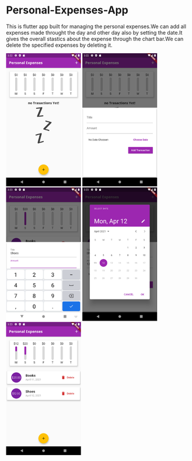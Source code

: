 # Personal-Expenses-App

This is flutter app built for managing the personal expenses.We can add all expenses made throught the day and other day also by setting the date.It gives the overall stastics 
about the expense through the chart bar.We can delete the specified expenses by deleting it. 


<img src="ScreenShots/Screenshot_1618221138.png" width="205">       <img src="ScreenShots/Screenshot_1618221142.png" width="205">
<img src="ScreenShots/Screenshot_1618221183.png" width="205">       <img src="ScreenShots/Screenshot_1618221193.png" width="205">
<img src="ScreenShots/Screenshot_1618221204.png" width="205">
